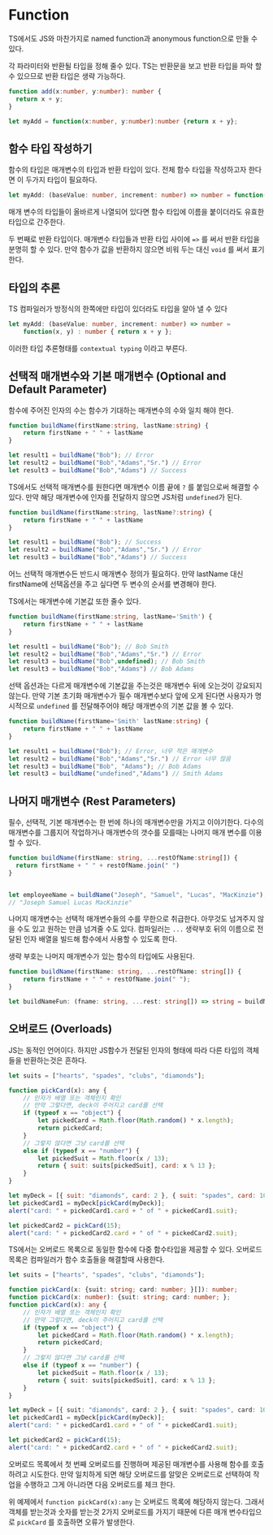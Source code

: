 # Function

TS에서도 JS와 마찬가지로 named function과 anonymous function으로 만들 수 있다.



각 파라미터와 반환될 타입을 정해 줄수 있다. TS는 반환문을 보고 반환 타입을 파악 할 수 있으므로 반환 타입은 생략 가능하다.

```ts
function add(x:number, y:number): number {
  return x + y;
}

let myAdd = function(x:number, y:number):number {return x + y};
```



## 함수 타입 작성하기

함수의 타입은 매개변수의 타입과 반환 타입이 있다. 전체 함수 타입을 작성하고자 한다면 이 두가지 타입이 필요하다.

```ts
let myAdd: (baseValue: number, increment: number) => number = function(x: number, y: number) : number { return x + y };
```

매개 변수의 타입들이 올바르게 나열되어 있다면 함수 타입에 이름을 붙이더라도 유효한 타입으로 간주한다.

두 번째로 반환 타입이다. 매개변수 타입들과 반환 타입 사이에 `=>` 를 써서 반환 타입을 분명히 할 수 있다. 만약 함수가 값을 반환하지 않으면 비워 두는 대신 `void` 를 써서 표기한다.



## 타입의 추론

TS 컴파일러가 방정식의 한쪽에만 타입이 있더라도 타입을 알아 낼 수 있다

```ts
let myAdd: (baseValue: number, increment: number) => number = 
	function(x, y) : number { return x + y };
```

이러한 타입 추론형태를 `contextual typing` 이라고 부른다.



## 선택적 매개변수와 기본 매개변수 (Optional and Default Parameter)

함수에 주어진 인자의 수는 함수가 기대하는 매개변수의 수와 일치 해야 한다.

```ts
function buildName(firstName:string, lastName:string) {
	return firstName + " " + lastName
}

let result1 = buildName("Bob"); // Error
let result2 = buildName("Bob","Adams","Sr.") // Error
let result3 = buildName("Bob","Adams") // Success
```



TS에서도 선택적 매개변수를 원한다면 매개변수 이름 끝에 `?` 를 붙임으로써 해결할 수 있다. 만약 해당 매개변수에 인자를 전달하지 않으면 JS처럼  `undefined`가 된다. 

```ts
function buildName(firstName:string, lastName?:string) {
	return firstName + " " + lastName
}

let result1 = buildName("Bob"); // Success
let result2 = buildName("Bob","Adams","Sr.") // Error
let result3 = buildName("Bob","Adams") // Success
```

어느 선택적 매개변수든 반드시 매개변수 정의가 필요하다. 만약 lastName 대신 firstName에 선택옵션을 주고 싶다면 두 변수의 순서를 변경해야 한다.



TS에서는 매개변수에 기본값 또한 줄수 있다.

```ts
function buildName(firstName:string, lastName='Smith') {
	return firstName + " " + lastName
}

let result1 = buildName("Bob"); // Bob Smith
let result2 = buildName("Bob","Adams","Sr.") // Error
let result3 = buildName("Bob",undefined); // Bob Smith
let result3 = buildName("Bob","Adams") // Bob Adams
```



선택 옵션과는 다르게 매개변수에 기본값을 주는것은 매개변수 뒤에 오는것이 강요되지 않는다. 만약 기본 초기화 매개변수가 필수 매개변수보다 앞에 오게 된다면 사용자가 명시적으로 `undefined` 를 전달해주어야 해당 매개변수의 기본 값을 볼 수 있다.

```ts
function buildName(firstName='Smith' lastName:string) {
	return firstName + " " + lastName
}

let result1 = buildName("Bob"); // Error, 너무 적은 매개변수
let result2 = buildName("Bob","Adams","Sr.") // Error 너무 많음
let result3 = buildName("Bob", "Adams"); // Bob Adams
let result3 = buildName("undefined","Adams") // Smith Adams
```



## 나머지 매개변수 (Rest Parameters)

 필수, 선택적, 기본 매개변수는 한 번에 하나의 매개변수만을 가지고 이야기한다. 다수의 매개변수를 그룹지어 작업하거나 매개변수의 갯수를 모를때는 나머지 매개 변수를 이용할 수 있다.

```ts
function buildName(firstName: string, ...restOfName:string[]) {
  return firstName + " " + restOfName.join(" ")
}


let employeeName = buildName("Joseph", "Samuel", "Lucas", "MacKinzie");
// "Joseph Samuel Lucas MacKinzie"
```

나머지 매개변수는 선택적 매개변수들의 수를 무한으로 취급한다. 아무것도 넘겨주지 않을 수도 있고 원하는 만큼 넘겨줄 수도 있다. 컴파일러는 `...` 생략부호 뒤의 이름으로 전달된 인자 배열을 빌드해 함수에서 사용할 수 있도록 한다.



생략 부호는 나머지 매개변수가 있는 함수의 타입에도 사용된다.

```ts
function buildName(firstName: string, ...restOfName: string[]) {
    return firstName + " " + restOfName.join(" ");
}

let buildNameFun: (fname: string, ...rest: string[]) => string = buildName;
```





## 오버로드 (Overloads)

JS는 동적인 언어이다. 하지만 JS함수가 전달된 인자의 형태에 따라 다른 타입의 객체들을 반환하는것은 흔하다.

```js
let suits = ["hearts", "spades", "clubs", "diamonds"];

function pickCard(x): any {
    // 인자가 배열 또는 객체인지 확인
    // 만약 그렇다면, deck이 주어지고 card를 선택
    if (typeof x == "object") {
        let pickedCard = Math.floor(Math.random() * x.length);
        return pickedCard;
    }
    // 그렇지 않다면 그냥 card를 선택
    else if (typeof x == "number") {
        let pickedSuit = Math.floor(x / 13);
        return { suit: suits[pickedSuit], card: x % 13 };
    }
}

let myDeck = [{ suit: "diamonds", card: 2 }, { suit: "spades", card: 10 }, { suit: "hearts", card: 4 }];
let pickedCard1 = myDeck[pickCard(myDeck)];
alert("card: " + pickedCard1.card + " of " + pickedCard1.suit);

let pickedCard2 = pickCard(15);
alert("card: " + pickedCard2.card + " of " + pickedCard2.suit);
```



TS에서는 오버로드 목록으로 동일한 함수에 다중 함수타입을 제공할 수 있다. 오버로드 목록은 컴파일러가 함수 호출들을 해결할때 사용한다. 

```ts
let suits = ["hearts", "spades", "clubs", "diamonds"];

function pickCard(x: {suit: string; card: number; }[]): number;
function pickCard(x: number): {suit: string; card: number; };
function pickCard(x): any {
    // 인자가 배열 또는 객체인지 확인
    // 만약 그렇다면, deck이 주어지고 card를 선택
    if (typeof x == "object") {
        let pickedCard = Math.floor(Math.random() * x.length);
        return pickedCard;
    }
    // 그렇지 않다면 그냥 card를 선택
    else if (typeof x == "number") {
        let pickedSuit = Math.floor(x / 13);
        return { suit: suits[pickedSuit], card: x % 13 };
    }
}

let myDeck = [{ suit: "diamonds", card: 2 }, { suit: "spades", card: 10 }, { suit: "hearts", card: 4 }];
let pickedCard1 = myDeck[pickCard(myDeck)];
alert("card: " + pickedCard1.card + " of " + pickedCard1.suit);

let pickedCard2 = pickCard(15);
alert("card: " + pickedCard2.card + " of " + pickedCard2.suit);
```

오버로드 목록에서 첫 번째 오버로드를 진행하며 제공된 매개변수를 사용해 함수를 호출하려고 시도한다. 만약 일치하게 되면 해당 오버로드를 알맞은 오버로드로 선택하여 작업을 수행하고 그게 아니라면 다음 오버로드를 체크 한다.



위 예제에서 `function pickCard(x):any` 는 오버로드 목록에 해당하지 않는다. 그래서 객체를 받는것과 숫자를 받는것 2가지 오버로드를 가지기 때문에 다른 매개 변수타입으로 `pickCard` 를 호출하면 오류가 발생한다.

